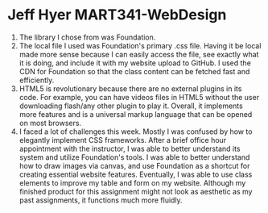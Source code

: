 # Jeff Hyer MART341-WebDesign
1. The library I chose from was Foundation.
2. The local file I used was Foundation's primary .css file. Having it be local made more sense because I can easily access the file, see exactly what it is doing, and include it with my website upload to GitHub. I used the CDN for Foundation so that the class content can be fetched fast and efficiently.  
3. HTML5 is revolutionary because there are no external plugins in its code. For example, you can have videos files in HTML5 without the user downloading flash/any other plugin to play it. Overall, it implements more features and is a universal markup language that can be opened on most browsers.
4. I faced a lot of challenges this week. Mostly I was confused by how to elegantly implement CSS frameworks. After a brief office hour appointment with the instructor, I was able to better understand its system and utilize Foundation's tools. I was able to better understand how to draw images via canvas, and use Foundation as a shortcut for creating essential website features. Eventually, I was able to use class elements to improve my table and form on my website. Although my finished product for this assignment might not look as aesthetic as my past assignments, it functions much more fluidly.  
